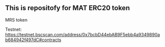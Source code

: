 ## This is repositofy for MAT ERC20 token
MRS token

Testnet: https://testnet.bscscan.com/address/0x7bcbD44ebAB9F5ebb4a9349890ab684942f497dC#contracts